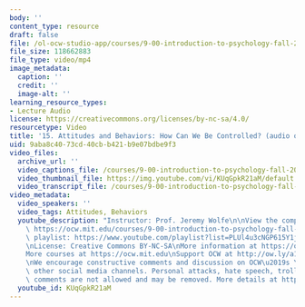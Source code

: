 ```yaml
---
body: ''
content_type: resource
draft: false
file: /ol-ocw-studio-app/courses/9-00-introduction-to-psychology-fall-2004/mit9_00f04_lec15_360p_16_9.mp4
file_size: 118662883
file_type: video/mp4
image_metadata:
  caption: ''
  credit: ''
  image-alt: ''
learning_resource_types:
- Lecture Audio
license: https://creativecommons.org/licenses/by-nc-sa/4.0/
resourcetype: Video
title: '15. Attitudes and Behaviors: How Can We Be Controlled? (audio only)'
uid: 9aba8c40-73cd-40cb-b421-b9e07bdbe9f3
video_files:
  archive_url: ''
  video_captions_file: /courses/9-00-introduction-to-psychology-fall-2004/mit9_00f04_lec15_captions.vtt
  video_thumbnail_file: https://img.youtube.com/vi/KUqGpkR21aM/default.jpg
  video_transcript_file: /courses/9-00-introduction-to-psychology-fall-2004/1Fmw4zhQtnphTC39p_XJqI1teJu9nAFXp_transcript.pdf
video_metadata:
  video_speakers: ''
  video_tags: Attitudes, Behaviors
  youtube_description: "Instructor: Prof. Jeremy Wolfe\n\nView the complete course:\
    \ https://ocw.mit.edu/courses/9-00-introduction-to-psychology-fall-2004/\nYouTube\
    \ playlist: https://www.youtube.com/playlist?list=PLUl4u3cNGP615Y1j9Ok3szAH5DxhFjTHo\n\
    \nLicense: Creative Commons BY-NC-SA\nMore information at https://ocw.mit.edu/terms\n\
    More courses at https://ocw.mit.edu\nSupport OCW at http://ow.ly/a1If50zVRlQ\n\
    \nWe encourage constructive comments and discussion on OCW\u2019s YouTube and\
    \ other social media channels. Personal attacks, hate speech, trolling, and inappropriate\
    \ comments are not allowed and may be removed. More details at https://ocw.mit.edu/comments."
  youtube_id: KUqGpkR21aM
---
```

